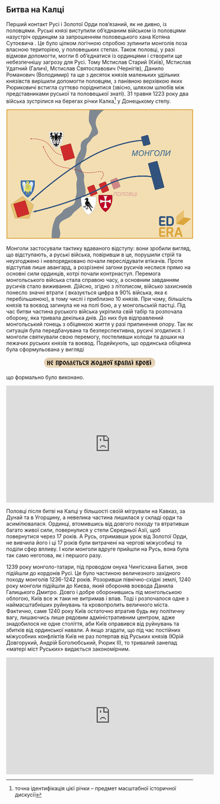 Битва на Калці
--------------

Перший контакт Русі і Золотої Орди пов’язаний, як не дивно, із
половцями. Руські князі виступили об’єднаним військом із половцями
назустріч ординцям за запрошенням половецького хана Котяна Сутоєвича .
Це було цілком логічною спробою зупинити монголів поза власною
територією, у половецьких степах. Також половці, у разі відмови
допомогти, могли б об’єднатися із ординцями і створити ще небезпечнішу
загрозу для Русі. Тому Мстислав Старий (Київ), Мстислав Удатний (Галич),
Мстислав Святославович (Чернігів), Данило Романович (Володимир) та ще з
десяток князів маленьких удільних князівств вирішили допомогти половцям,
з панівною верхівкою яких Рюриковичі встигла суттєво поріднитися
(звісно, шляхом шлюбів між представниками руської та половецької знаті).
31 травня 1223 року два війська зустрілися на берегах річки Калка[^2] у
Донецькому степу.

![image](23.png)

Монголи застосували тактику вдаваного відступу: вони зробили вигляд, що
відступають, а руські війська, повіривши в це, порушили стрій та
неузгоджено і невпорядковано почали переслідувати втікачів. Проте
відступав лише авангард, а розрізнені загони русичів неслися прямо на
основні сили ординців, котрі почали контрнаступ. Перемога монгольського
війська стала справою часу, а основним завданням русичів стало
виживання. Дійсно, згідно з літописом, військо захисників понесло значні
втрати ( вказується цифра в 90% війська, яка є перебільшеною), в тому
числі і приблизно 10 князів. При чому, більшість князів та воєвод
загинула не на полі бою, а у монгольській пастці. Під час битви частина
руського війська укріпила свій табір та розпочала оборону, яка тривала
декілька днів. До них був відправлений монгольський гонець з обіцянкою
життя у разі припинення опору. Так як ситуація була передбачувана та
безперспективна, русичі згодилися. І монголи святкували свою перемогу,
постеливши колоди та дошки на лежачих руських князів та воєвод.
Подейкують, що ординська обіцянка була сформульована у вигляді

<div align="center">
<img src="leg1.png" width="300"/>
</div>

що формально було виконано. 


<div class="fluidMedia">
<iframe align="center" width="560" height="315" src="https://www.youtube.com/embed/U2-6Q_Hfu1I" frameborder="0" allowfullscreen></iframe>
</div>
<div class="popup">
</div>

Половці після битві на Калці у більшості
своїй мігрували на Кавказ, за Дунай та в Угорщину, а невелика частина
лишилася у складі орди та асимілювалася. Ординці, втомившись від довгого
походу та втративши багато живої сили, повернулися у степи Середньої
Азії, щоб повернутися через 17 років. А Русь, отримавши урок від Золотої
Орди, не вивчила його і ці 17 років були витрачені на чергові міжусобиці
та поділи сфер впливу. І коли монголи вдруге прийшли на Русь, вона була
так само неготова, як і першого разу.

1239 року монголо-татари, під проводом онука Чингісхана Батия, знов
підійшли до кордонів Русі. Це було частиною величезного західного походу
монголів 1236-1242 років. Розоривши північно-східні землі, 1240 року
монголи підійшли до Києва, який обороняв воєвода Данила Галицького
Дмитро. Довго і добре оборонившись під монгольською облогою, Київ все ж
таки не витримав і впав. Тоді і розпочалося одне з наймасштабніших
руйнувань та кровопролить величного міста. Фактично, саме 1240 року Київ
остаточно втратив будь яку політичну вагу, лишаючись лише рядовим
адміністративним центром, адже знадобилося не одне століття, аби Київ
оправився від руйнувань та збитків від ординської навали. А якщо
згадати, що під час постійних міжусобних конфліктів Київ не раз потерпав
від Руських князів (Юрій Довгорукий, Андрій Боголюбський, Рюрик ІІ), то
тривалий занепад «матері міст Руських» видається закономірним.

<div class="fluidMedia">
<iframe align="center" width="560" height="315" src="https://www.youtube.com/embed/iw_nyy17MKg" frameborder="0" allowfullscreen></iframe>
</div>
<div class="popup">
</div>


[^2]: точна ідентифікація цієї річки – предмет масштабної історичної дискусії